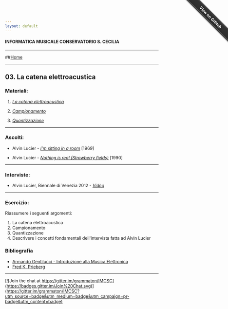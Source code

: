```yaml
---
layout: default
---
```


#### INFORMATICA MUSICALE CONSERVATORIO S. CECILIA

----

##[Home](https://demartinomrc.github.io/IMCSC)

----

## 03. La catena elettroacustica


### Materiali:



 1. [*La catena elettroacustica*](https://www.youtube.com/watch?v=zC5KFnSUPNo)
  
 2. [*Campionamento*](http://it.wikipedia.org/wiki/Campionamento_(teoria_dei_segnali)) 
   
 3. [*Quantizzazione*](http://it.wikipedia.org/wiki/Quantizzazione_(elettronica)) 
 
----
 
 ### Ascolti:
 
 - Alvin Lucier - [*I'm sitting in a room*](https://www.youtube.com/watch?v=TSR2LSuzP_M) [1969]
  
 - Alvin Lucier - [*Nothing is real (Strawberry fields)*](https://www.youtube.com/watch?v=adUkYPkPhRg) [1990]
 
----
   
  ### Interviste:
  
  - Alvin Lucier, Biennale di Venezia 2012 - [*Video*](https://www.youtube.com/watch?v=XAUp9q38ofo)
  
 

 
----

### Esercizio:


Riassumere i seguenti argomenti:


1. La catena elettroacustica
2. Campionamento 
3. Quantizzazione
4. Descrivere i concetti fondamentali dell'intervista fatta ad Alvin Lucier


### Bibliografia

 - [Armando Gentilucci - Introduzione alla Musica Elettronica](https://copy.com/gmatZ8qkaw1WROAG)
 - [Fred K. Prieberg](https://copy.com/mU6LRdCdxUlrVAIZ)
 
----

[![Join the chat at https://gitter.im/grammaton/IMCSC](https://badges.gitter.im/Join%20Chat.svg)](https://gitter.im/grammaton/IMCSC?utm_source=badge&utm_medium=badge&utm_campaign=pr-badge&utm_content=badge)
 
<div class="github-fork-ribbon-wrapper right fixed" style="width: 150px;height: 150px;position: fixed;overflow: hidden;top: 0;z-index: 9999;pointer-events: none;right: 0;"><div class="github-fork-ribbon" style="position: absolute;padding: 2px 0;background-color: #333;background-image: linear-gradient(to bottom, rgba(0, 0, 0, 0), rgba(0, 0, 0, 0.15));-webkit-box-shadow: 0 2px 3px 0 rgba(0, 0, 0, 0.5);-moz-box-shadow: 0 2px 3px 0 rgba(0, 0, 0, 0.5);box-shadow: 0 2px 3px 0 rgba(0, 0, 0, 0.5);z-index: 9999;pointer-events: auto;top: 42px;right: -43px;-webkit-transform: rotate(45deg);-moz-transform: rotate(45deg);-ms-transform: rotate(45deg);-o-transform: rotate(45deg);transform: rotate(45deg);"><a href="https://github.com/grammaton/IMCSC" style="font: 700 13px &quot;Helvetica Neue&quot;, Helvetica, Arial, sans-serif;color: #fff;text-decoration: none;text-shadow: 0 -1px rgba(0, 0, 0, 0.5);text-align: center;width: 200px;line-height: 20px;display: inline-block;padding: 2px 0;border-width: 1px 0;border-style: dotted;border-color: rgba(255, 255, 255, 0.7);">View on GitHub</a></div></div>

